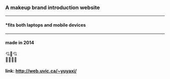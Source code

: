 
### A makeup brand introduction website 
----
#### *fits both laptops and mobile devices
---
#### made in 2014
:cupid::kiss::cupid:  
:lipstick::lipstick::lipstick::lipstick:

#### link: http://web.uvic.ca/~yuyaxi/
